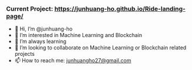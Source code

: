 ### Current Project: https://junhuang-ho.github.io/Ride-landing-page/

- 👋 Hi, I’m @junhuang-ho
- 👀 I’m interested in Machine Learning and Blockchain
- 🌱 I’m always learning
- 💞️ I’m looking to collaborate on Machine Learning or Blockchain related projects
- 📫 How to reach me: junhuangho27@gmail.com

<!---
junhuang-ho/junhuang-ho is a ✨ special ✨ repository because its `README.md` (this file) appears on your GitHub profile.
You can click the Preview link to take a look at your changes.
--->
